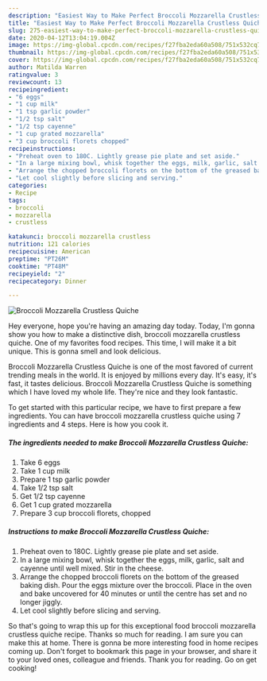 ```yaml
---
description: "Easiest Way to Make Perfect Broccoli Mozzarella Crustless Quiche"
title: "Easiest Way to Make Perfect Broccoli Mozzarella Crustless Quiche"
slug: 275-easiest-way-to-make-perfect-broccoli-mozzarella-crustless-quiche
date: 2020-04-12T13:04:19.004Z
image: https://img-global.cpcdn.com/recipes/f27fba2eda60a508/751x532cq70/broccoli-mozzarella-crustless-quiche-recipe-main-photo.jpg
thumbnail: https://img-global.cpcdn.com/recipes/f27fba2eda60a508/751x532cq70/broccoli-mozzarella-crustless-quiche-recipe-main-photo.jpg
cover: https://img-global.cpcdn.com/recipes/f27fba2eda60a508/751x532cq70/broccoli-mozzarella-crustless-quiche-recipe-main-photo.jpg
author: Matilda Warren
ratingvalue: 3
reviewcount: 13
recipeingredient:
- "6 eggs"
- "1 cup milk"
- "1 tsp garlic powder"
- "1/2 tsp salt"
- "1/2 tsp cayenne"
- "1 cup grated mozzarella"
- "3 cup broccoli florets chopped"
recipeinstructions:
- "Preheat oven to 180C. Lightly grease pie plate and set aside."
- "In a large mixing bowl, whisk together the eggs, milk, garlic, salt and cayenne until well mixed. Stir in the cheese."
- "Arrange the chopped broccoli florets on the bottom of the greased baking dish. Pour the eggs mixture over the broccoli. Place in the oven and bake uncovered for 40 minutes or until the centre has set and no longer jiggly."
- "Let cool slightly before slicing and serving."
categories:
- Recipe
tags:
- broccoli
- mozzarella
- crustless

katakunci: broccoli mozzarella crustless 
nutrition: 121 calories
recipecuisine: American
preptime: "PT26M"
cooktime: "PT48M"
recipeyield: "2"
recipecategory: Dinner

---
```



![Broccoli Mozzarella Crustless Quiche](https://img-global.cpcdn.com/recipes/f27fba2eda60a508/751x532cq70/broccoli-mozzarella-crustless-quiche-recipe-main-photo.jpg)

Hey everyone, hope you're having an amazing day today. Today, I'm gonna show you how to make a distinctive dish, broccoli mozzarella crustless quiche. One of my favorites food recipes. This time, I will make it a bit unique. This is gonna smell and look delicious.



Broccoli Mozzarella Crustless Quiche is one of the most favored of current trending meals in the world. It is enjoyed by millions every day. It's easy, it's fast, it tastes delicious. Broccoli Mozzarella Crustless Quiche is something which I have loved my whole life. They're nice and they look fantastic.


To get started with this particular recipe, we have to first prepare a few ingredients. You can have broccoli mozzarella crustless quiche using 7 ingredients and 4 steps. Here is how you cook it.

<!--inarticleads1-->

##### The ingredients needed to make Broccoli Mozzarella Crustless Quiche:

1. Take 6 eggs
1. Take 1 cup milk
1. Prepare 1 tsp garlic powder
1. Take 1/2 tsp salt
1. Get 1/2 tsp cayenne
1. Get 1 cup grated mozzarella
1. Prepare 3 cup broccoli florets, chopped




<!--inarticleads2-->

##### Instructions to make Broccoli Mozzarella Crustless Quiche:

1. Preheat oven to 180C. Lightly grease pie plate and set aside.
1. In a large mixing bowl, whisk together the eggs, milk, garlic, salt and cayenne until well mixed. Stir in the cheese.
1. Arrange the chopped broccoli florets on the bottom of the greased baking dish. Pour the eggs mixture over the broccoli. Place in the oven and bake uncovered for 40 minutes or until the centre has set and no longer jiggly.
1. Let cool slightly before slicing and serving.




So that's going to wrap this up for this exceptional food broccoli mozzarella crustless quiche recipe. Thanks so much for reading. I am sure you can make this at home. There is gonna be more interesting food in home recipes coming up. Don't forget to bookmark this page in your browser, and share it to your loved ones, colleague and friends. Thank you for reading. Go on get cooking!
